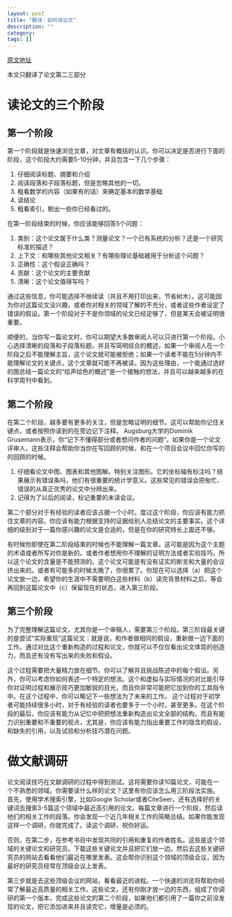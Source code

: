 ```yaml
---
layout: post
title: "翻译：如何读论文"
description: ""
category: 
tags: []
---
```


[原文地址](http://blizzard.cs.uwaterloo.ca/keshav/home/Papers/data/07/paper-reading.pdf)

本文只翻译了论文第二三部分


# 读论文的三个阶段

## 第一个阶段

第一个阶段就是快速浏览文章，对文章有概括的认识。你可以决定是否进行下面的阶段，这个阶段大约需要5-10分钟，并且包含一下几个步骤：

1. 仔细阅读标题、摘要和介绍
2. 阅读段落和子段落标题，但是忽略其他的一切。
3. 粗看数学的内容（如果有的话）来确定基本的数学基础
4. 读结论
5. 粗看索引，剔出一些你已经看过的。

在第一阶段结束的时候，你应该能够回答5个问题：

1. 类别：这个论文属于什么类？测量论文？一个已有系统的分析？还是一个研究标准的描述？
2. 上下文：和哪些其他论文相关？有哪些理论基础被用于分析这个问题？
3. 正确性：这个假设正确吗？
4. 贡献：这个论文的主要贡献
5. 清晰：这个论文值得写吗？

通过这些信息，你可能选择不继续读（并且不用打印出来，节省树木）。这可能因为你对这篇论文没兴趣，或者你对相关的领域了解的不充分，或者这些作者设定了错误的假设。第一个阶段对于不是你领域的论文已经足够了，但是某天会被证明很重要。

顺便的，当你写一篇论文时，你可以期望大多数审阅人可以只进行第一个阶段。小心选择清晰的段落和子段落标题，并且写简明综合的概述，如果一个审阅人在一个阶段之后不能理解主旨，这个论文就可能被拒绝；如果一个读者不能在5分钟内不能理解论文的关键点，这个文章就可能不再被读。因为这些理由，一个能通过选好的图总结一篇论文的“绘声绘色的概述”是一个接触的想法，并且可以越来越多的在科学周刊中看到。

## 第二个阶段

在第二个阶段，越多要有更多的关注，但是忽略证明的细节。这可以帮助你记住关键点，或者按照你读到的在旁边记下注释。 Augsburg大学的Dominik Grusemann表示，你“记下不懂得部分或者想问作者的问题”。如果你是一个论文评审人，这些注释会帮助你当你在写回顾的时候，和在一个项目会议中回忆你写的的回顾的时候。

1. 仔细看论文中图、图表和其他图解。特别关注图形。它的坐标轴有标注吗？结果展示有错误条吗，他们有很重要的统计学意义。这些常见的错误会把匆忙、错误的从真正优秀的论文中分辨出来。
2. 记得为了以后的阅读，标记重要的未读会议。

第二个部分对于有经验的读者应该占据一个小时。度过这个阶段，你应该有能力抓住文章的内容。你应该有能力根据支持的证据给别人总结论文的主要事实。这个详细的级别对于一篇你感兴趣的论文是合适的，但是在你的研究特长上面还不够。

有时候你即使在第二阶段结束的时候也不能理解一篇文章。这可能是因为这个主题的术语或者所写对你是新的。或者作者想用你不理解的证明方法或者实验技巧，所以这个论文的含量是不能预测的。这个论文可能是有没有证实的断言和大量的会议挤出来的。或者有可能多的时候太晚了，你很累了。你现在可以选择（a）把这个论文放一边，希望你的生涯中不需要明白这些材料（b）读完背景材料之后，等会再回到这篇论文中（c）保留现在的状态，进入第三阶段。

## 第三个阶段

为了完整理解这篇论文，尤其你是一个审稿人，需要第三个阶段。第三阶段最关键的是尝试“实际重现”这篇论文：就是说，和作者做相同的假设，重新做一边下面的工作。通过对比这个重新构造的过程和论文，你就可以不仅仅看出论文体现的创造力，而且还有没有写出来的失败和假设。

这个过程需要把大量精力放在细节。你可以了解并且挑战陈述中的每个假设。另外，你可以考虑你如何表述一个特定的想法。这个和虚拟与实际情况的对比能引导你对证明过程和展示技巧更加敏锐的目光，而且你非常可能把它加到你的工具指令中。在这个过程中，你可以略记下一些想法为了未来的工作。
这个过程对于初学者可能持续很多小时，对于有经验的读者也要多于一个小时，甚至更多。在这个阶段的最后，你应该有能力从记忆中把把想法重新构造出论文全部的结构，而且有能力识别重要和不重要的观点，尤其是，你应该有能力指出重要工作的隐含的假设，和缺失的引用，以及试验和分析技巧潜在问题。

# 做文献调研

论文阅读技巧在文献调研的过程中得到测试。这将需要你读10篇论文，可能在一个不熟悉的领域。你需要读什么样的论文？这里有你应该怎么用三阶段法实施。
首先，使用学术搜索引擎，比如Google Scholar或者CiteSeer，还有选择好的关键词去搜索3-5篇这个领域中最近高引用的论文。每篇文章进行一个阶段，然后读他们的相关工作的段落。你会发现一个近几年相关工作的简略总结。如果你能发现这样一个调研，你就完成了。读这个调研，祝你好运。

否则，在第二步，在参考书目中发现共同的引用和重复的作者姓名。这些是这个领域的关键论文和研究员。下载这些关键论文并且把它们放一边。然后去这些关键研究员的网站去看看他们最近在哪里发表。这会帮你识别这个领域的顶级会议，因为最好的研究员经常在顶级会议上发表。

第三步就是去这些顶级会议的网站，看看最近的进程。一个快速的浏览将帮助你经常了解最近高质量的相关工作。这些论文，还有你刚才放一边的东西，组成了你调研的第一个版本，完成这些论文的第二个阶段，如果他们都引用了一篇你之前没发现的论文，把它添加进来并且读完它，增量是必须的。
